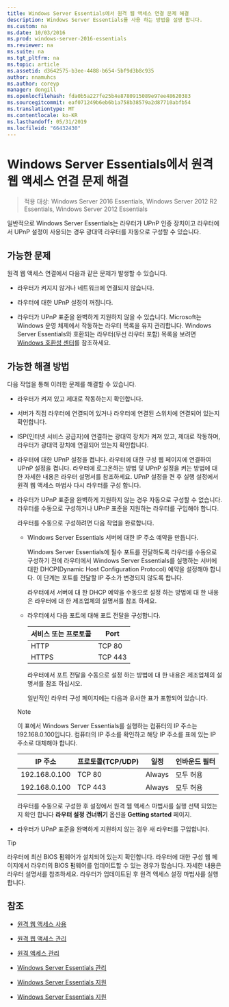 ```yaml
---
title: Windows Server Essentials에서 원격 웹 액세스 연결 문제 해결
description: Windows Server Essentials를 사용 하는 방법을 설명 합니다.
ms.custom: na
ms.date: 10/03/2016
ms.prod: windows-server-2016-essentials
ms.reviewer: na
ms.suite: na
ms.tgt_pltfrm: na
ms.topic: article
ms.assetid: d3642575-b3ee-4488-b654-5bf9d3b8c935
author: nnamuhcs
ms.author: coreyp
manager: dongill
ms.openlocfilehash: fda0b5a227fe25b4e8780915089e97ee48620383
ms.sourcegitcommit: eaf071249b6eb6b1a758b38579a2d87710abfb54
ms.translationtype: MT
ms.contentlocale: ko-KR
ms.lasthandoff: 05/31/2019
ms.locfileid: "66432430"
---
```

# <a name="troubleshoot-remote-web-access-connectivity-in-windows-server-essentials"></a>Windows Server Essentials에서 원격 웹 액세스 연결 문제 해결
 
>적용 대상: Windows Server 2016 Essentials, Windows Server 2012 R2 Essentials, Windows Server 2012 Essentials
  
 일반적으로 Windows Server Essentials는 라우터가 UPnP 인증 장치이고 라우터에서 UPnP 설정이 사용되는 경우 광대역 라우터를 자동으로 구성할 수 있습니다.  
  
## <a name="possible-issues"></a>가능한 문제  
 원격 웹 액세스 연결에서 다음과 같은 문제가 발생할 수 있습니다.  
  
-   라우터가 켜지지 않거나 네트워크에 연결되지 않습니다.  
  
-   라우터에 대한 UPnP 설정이 꺼집니다.  
  
-   라우터가 UPnP 표준을 완벽하게 지원하지 않을 수 있습니다. Microsoft는 Windows 운영 체제에서 작동하는 라우터 목록을 유지 관리합니다. Windows Server Essentials와 호환되는 라우터(무선 라우터 포함) 목록을 보려면 [Windows 호환성 센터](https://www.microsoft.com/windows/compatibility/CompatCenter/Home)를 참조하세요.  
  
## <a name="possible-fixes"></a>가능한 해결 방법  
 다음 작업을 통해 이러한 문제를 해결할 수 있습니다.  
  
- 라우터가 켜져 있고 제대로 작동하는지 확인합니다.  
  
- 서버가 직접 라우터에 연결되어 있거나 라우터에 연결된 스위치에 연결되어 있는지 확인합니다.  
  
- ISP(인터넷 서비스 공급자)에 연결하는 광대역 장치가 켜져 있고, 제대로 작동하며, 라우터가 광대역 장치에 연결되어 있는지 확인합니다.  
  
- 라우터에 대한 UPnP 설정을 켭니다. 라우터에 대한 구성 웹 페이지에 연결하여 UPnP 설정을 켭니다. 라우터에 로그온하는 방법 및 UPnP 설정을 켜는 방법에 대한 자세한 내용은 라우터 설명서를 참조하세요. UPnP 설정을 켠 후 실행 설정에서 원격 웹 액세스 마법사 다시 라우터를 구성 합니다.  
  
- 라우터가 UPnP 표준을 완벽하게 지원하지 않는 경우 자동으로 구성할 수 없습니다. 라우터를 수동으로 구성하거나 UPnP 표준을 지원하는 라우터를 구입해야 합니다.  
  
   라우터를 수동으로 구성하려면 다음 작업을 완료합니다.  
  
  - Windows Server Essentials 서버에 대한 IP 주소 예약을 만듭니다.  
  
     Windows Server Essentials에 필수 포트를 전달하도록 라우터를 수동으로 구성하기 전에 라우터에서 Windows Server Essentials를 실행하는 서버에 대한 DHCP(Dynamic Host Configuration Protocol) 예약을 설정해야 합니다. 이 단계는 포트를 전달할 IP 주소가 변경되지 않도록 합니다.  
  
     라우터에서 서버에 대 한 DHCP 예약을 수동으로 설정 하는 방법에 대 한 내용은 라우터에 대 한 제조업체의 설명서를 참조 하세요.  
  
  - 라우터에서 다음 포트에 대해 포트 전달을 구성합니다.  
  
    |서비스 또는 프로토콜|Port|  
    |-------------------------|----------|  
    |HTTP|TCP 80|  
    |HTTPS|TCP 443|  
  
    라우터에서 포트 전달을 수동으로 설정 하는 방법에 대 한 내용은 제조업체의 설명서를 참조 하십시오.  
  
    일반적인 라우터 구성 페이지에는 다음과 유사한 표가 포함되어 있습니다.  
  
  > [!NOTE]
  >  이 표에서 Windows Server Essentials를 실행하는 컴퓨터의 IP 주소는 192.168.0.100입니다. 컴퓨터의 IP 주소를 확인하고 해당 IP 주소를 표에 있는 IP 주소로 대체해야 합니다.  
  
  |IP 주소|프로토콜(TCP/UDP)|일정|인바운드 필터|  
  |----------------|---------------------------|--------------|--------------------|  
  |192.168.0.100|TCP 80|Always|모두 허용|  
  |192.168.0.100|TCP 443|Always|모두 허용|  
  
   라우터를 수동으로 구성한 후 설정에서 원격 웹 액세스 마법사를 실행 선택 되었는지 확인 합니다 **라우터 설정 건너뛰기** 옵션을 **Getting started** 페이지.  
  
- 라우터가 UPnP 표준을 완벽하게 지원하지 않는 경우 새 라우터를 구입합니다.  
  
> [!TIP]
>  라우터에 최신 BIOS 펌웨어가 설치되어 있는지 확인합니다. 라우터에 대한 구성 웹 페이지에서 라우터의 BIOS 펌웨어를 업데이트할 수 있는 경우가 많습니다. 자세한 내용은 라우터 설명서를 참조하세요. 라우터가 업데이트된 후 원격 액세스 설정 마법사를 실행합니다.  
  
## <a name="see-also"></a>참조  
  
-   [원격 웹 액세스 사용](../use/Use-Remote-Web-Access-in-Windows-Server-Essentials.md)  
  
-   [원격 웹 액세스 관리](../manage/Manage-Remote-Web-Access-in-Windows-Server-Essentials.md)  
  
-   [원격 액세스 관리](../manage/Manage-Anywhere-Access-in-Windows-Server-Essentials.md)  
  
-   [Windows Server Essentials 관리](../manage/Manage-Windows-Server-Essentials.md)  
  

-   [Windows Server Essentials 지원](Support-Windows-Server-Essentials.md)

-   [Windows Server Essentials 지원](../support/Support-Windows-Server-Essentials.md)

